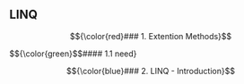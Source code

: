 ## LINQ

$${\color{red}### 1. Extention Methods}$$

$${\color{green}$$#### 1.1  need}

$${\color{blue}### 2. LINQ - Introduction}$$


